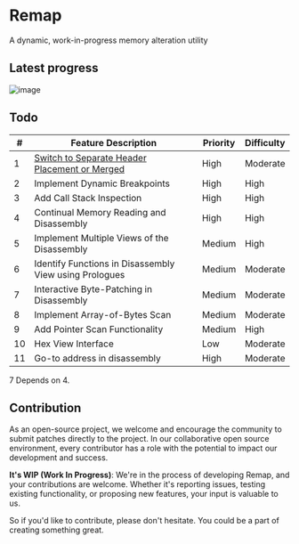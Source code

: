 # Remap

A dynamic, work-in-progress memory alteration utility

## Latest progress

![image](https://github.com/FemboyEngine/Remap/assets/93382765/fc077a9c-f5a5-4261-9870-d7c6b5817e40)

## Todo
| #   | Feature Description                                    | Priority | Difficulty |
| --- | ------------------------------------------------------ | -------- | ---------- |
| 1   | [Switch to Separate Header Placement or Merged](https://raw.githubusercontent.com/vector-of-bool/pitchfork/develop/data/spec.bs#src.header-placement.separate)                    | High     | Moderate   |
| 2   | Implement Dynamic Breakpoints                          | High     | High       |
| 3   | Add Call Stack Inspection                              | High     | High       |
| 4   | Continual Memory Reading and Disassembly               | High     | High       |
| 5   | Implement Multiple Views of the Disassembly            | Medium   | High       |
| 6   | Identify Functions in Disassembly View using Prologues | Medium   | Moderate   |
| 7   | Interactive Byte-Patching in Disassembly               | Medium   | Moderate   |
| 8   | Implement Array-of-Bytes Scan                          | Medium   | Moderate   |
| 9   | Add Pointer Scan Functionality                         | Medium   | High       |
| 10  | Hex View Interface                                     | Low      | Moderate   |
| 11  | Go-to address in disassembly                           | High     | Moderate   |

7 Depends on 4.

## Contribution

As an open-source project, we welcome and encourage the community to submit patches directly to the project. In our collaborative open source environment, every contributor has a role with the potential to impact our development and success.

**It's WIP (Work In Progress)**: We're in the process of developing Remap, and your contributions are welcome. Whether it's reporting issues, testing existing functionality, or proposing new features, your input is valuable to us.

So if you'd like to contribute, please don't hesitate. You could be a part of creating something great.
